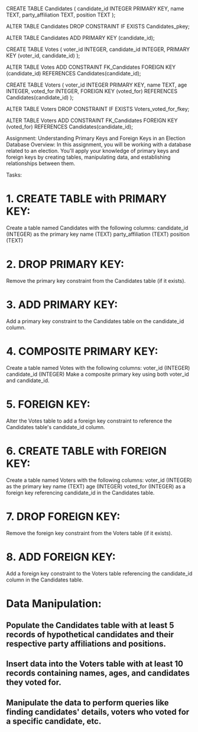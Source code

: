 CREATE TABLE Candidates (
    candidate_id INTEGER PRIMARY KEY,
    name TEXT,
    party_affiliation TEXT,
    position TEXT
);

ALTER TABLE Candidates
DROP CONSTRAINT IF EXISTS Candidates_pkey;

ALTER TABLE Candidates
ADD PRIMARY KEY (candidate_id);

CREATE TABLE Votes (
    voter_id INTEGER,
    candidate_id INTEGER,
    PRIMARY KEY (voter_id, candidate_id)
);

ALTER TABLE Votes
ADD CONSTRAINT FK_Candidates
FOREIGN KEY (candidate_id) REFERENCES Candidates(candidate_id);

CREATE TABLE Voters (
    voter_id INTEGER PRIMARY KEY,
    name TEXT,
    age INTEGER,
    voted_for INTEGER,
    FOREIGN KEY (voted_for) REFERENCES Candidates(candidate_id)
);

ALTER TABLE Voters
DROP CONSTRAINT IF EXISTS Voters_voted_for_fkey;

ALTER TABLE Voters
ADD CONSTRAINT FK_Candidates
FOREIGN KEY (voted_for) REFERENCES Candidates(candidate_id);


Assignment: Understanding Primary Keys and Foreign Keys in an Election Database
Overview:
In this assignment, you will be working with a database related to an election. You'll apply your knowledge of primary keys and foreign keys by creating tables, manipulating data, and establishing relationships between them.

Tasks:
# 1. CREATE TABLE with PRIMARY KEY:

Create a table named Candidates with the following columns:
candidate_id (INTEGER) as the primary key
name (TEXT)
party_affiliation (TEXT)
position (TEXT)
# 2. DROP PRIMARY KEY:

Remove the primary key constraint from the Candidates table (if it exists).
# 3. ADD PRIMARY KEY:

Add a primary key constraint to the Candidates table on the candidate_id column.
# 4. COMPOSITE PRIMARY KEY:

Create a table named Votes with the following columns:
voter_id (INTEGER)
candidate_id (INTEGER)
Make a composite primary key using both voter_id and candidate_id.
# 5. FOREIGN KEY:

Alter the Votes table to add a foreign key constraint to reference the Candidates table's candidate_id column.
# 6. CREATE TABLE with FOREIGN KEY:

Create a table named Voters with the following columns:
voter_id (INTEGER) as the primary key
name (TEXT)
age (INTEGER)
voted_for (INTEGER) as a foreign key referencing candidate_id in the Candidates table.
# 7. DROP FOREIGN KEY:

Remove the foreign key constraint from the Voters table (if it exists).
# 8. ADD FOREIGN KEY:

Add a foreign key constraint to the Voters table referencing the candidate_id column in the Candidates table.
# Data Manipulation:
## Populate the Candidates table with at least 5 records of hypothetical candidates and their respective party affiliations and positions.
## Insert data into the Voters table with at least 10 records containing names, ages, and candidates they voted for.
## Manipulate the data to perform queries like finding candidates' details, voters who voted for a specific candidate, etc.
